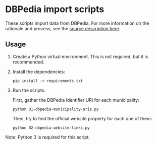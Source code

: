 # DBPedia import scripts

These scripts import data from DBPedia. For more information on the rationale
and process, see the
[source description here](../../../sources/dbpedia/dbpedia.org.md).

## Usage

1. Create a Python virtual environment. This is not required, but it is
   recommended.
2. Install the dependencies:
   ```
   pip install -r requirements.txt
   ```
3. Run the scripts.

   First, gather the DBPedia identifier URI for each municipality:
   
   ```
   python 01-dbpedia-municipality-uris.py
   ```
   
   Then, try to find the official website property for each one of them:
   
   ```
   python 02-dbpedia-website-links.py
   ```

Note: Python 3 is required for this script.
